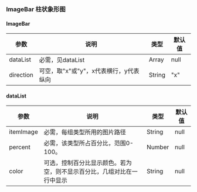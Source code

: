 ### ImageBar 柱状象形图

#### ImageBar

| 参数        | 说明                      | 类型     | 默认值  |
| --------- | ----------------------- | ------ | ---- |
| dataList  | 必需，见dataList            | Array  | null |
| direction | 可空，取"x"或"y"，x代表横行，y代表纵向 | String | "x"  |

#### dataList

| 参数        | 说明                                  | 类型     | 默认值  |
| --------- | ----------------------------------- | ------ | ---- |
| itemImage | 必需，每组类型所用的图片路径                      | String | null |
| percent   | 必需，该类型所占百分比，范围0-100。                | Number | null |
| color     | 可选，控制百分比显示颜色。若为空，则不显示百分比，几组对比在一行中显示 | String | null |